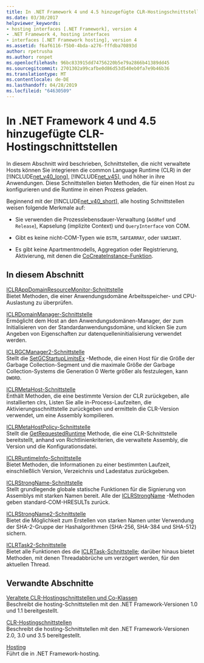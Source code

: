 ```yaml
---
title: In .NET Framework 4 und 4.5 hinzugefügte CLR-Hostingschnittstellen
ms.date: 03/30/2017
helpviewer_keywords:
- hosting interfaces [.NET Framework], version 4
- .NET Framework 4, hosting interfaces
- interfaces [.NET Framework hosting], version 4
ms.assetid: f6af6116-f5b0-4bda-a276-fffdba70893d
author: rpetrusha
ms.author: ronpet
ms.openlocfilehash: 96bc833915dd74756220b5e79a2866b41389dd45
ms.sourcegitcommit: 2701302a99cafbe0d86d53d540eb0fa7e9b46b36
ms.translationtype: MT
ms.contentlocale: de-DE
ms.lasthandoff: 04/28/2019
ms.locfileid: "64630509"
---
```

# <a name="clr-hosting-interfaces-added-in-the-net-framework-4-and-45"></a>In .NET Framework 4 und 4.5 hinzugefügte CLR-Hostingschnittstellen
In diesem Abschnitt wird beschrieben, Schnittstellen, die nicht verwaltete Hosts können Sie integrieren die common Language Runtime (CLR) in der [!INCLUDE[net_v40_long](../../../../includes/net-v40-long-md.md)], [!INCLUDE[net_v45](../../../../includes/net-v45-md.md)], und höher in ihre Anwendungen. Diese Schnittstellen bieten Methoden, die für einen Host zu konfigurieren und die Runtime in einen Prozess geladen.  
  
 Beginnend mit der [!INCLUDE[net_v40_short](../../../../includes/net-v40-short-md.md)], alle hosting Schnittstellen weisen folgende Merkmale auf:  
  
- Sie verwenden die Prozesslebensdauer-Verwaltung (`AddRef` und `Release`), Kapselung (implizite Context) und `QueryInterface` von COM.  
  
- Gibt es keine nicht-COM-Typen wie `BSTR`, `SAFEARRAY`, oder `VARIANT`.  
  
- Es gibt keine Apartmentmodells, Aggregation oder Registrierung, Aktivierung, mit denen die [CoCreateInstance-Funktion](https://go.microsoft.com/fwlink/?LinkId=142894).  
  
## <a name="in-this-section"></a>In diesem Abschnitt  
 [ICLRAppDomainResourceMonitor-Schnittstelle](../../../../docs/framework/unmanaged-api/hosting/iclrappdomainresourcemonitor-interface.md)  
 Bietet Methoden, die einer Anwendungsdomäne Arbeitsspeicher- und CPU-Auslastung zu überprüfen.  
  
 [ICLRDomainManager-Schnittstelle](../../../../docs/framework/unmanaged-api/hosting/iclrdomainmanager-interface.md)  
 Ermöglicht dem Host an den Anwendungsdomänen-Manager, der zum Initialisieren von der Standardanwendungsdomäne, und klicken Sie zum Angeben von Eigenschaften zur datenquelleninitialisierung verwendet werden.  
  
 [ICLRGCManager2-Schnittstelle](../../../../docs/framework/unmanaged-api/hosting/iclrgcmanager2-interface.md)  
 Stellt die [SetGCStartupLimitsEx](../../../../docs/framework/unmanaged-api/hosting/iclrgcmanager2-setgcstartuplimitsex-method.md) -Methode, die einen Host für die Größe der Garbage Collection-Segment und die maximale Größe der Garbage Collection-Systems die Generation 0 Werte größer als festzulegen, kann `DWORD`.  
  
 [ICLRMetaHost-Schnittstelle](../../../../docs/framework/unmanaged-api/hosting/iclrmetahost-interface.md)  
 Enthält Methoden, die eine bestimmte Version der CLR zurückgeben, alle installierten clrs, Listen Sie alle in-Process-Laufzeiten, die Aktivierungsschnittstelle zurückgeben und ermitteln die CLR-Version verwendet, um eine Assembly kompilieren.  
  
 [ICLRMetaHostPolicy-Schnittstelle](../../../../docs/framework/unmanaged-api/hosting/iclrmetahostpolicy-interface.md)  
 Stellt die [GetRequestedRuntime](../../../../docs/framework/unmanaged-api/hosting/iclrmetahostpolicy-getrequestedruntime-method.md) Methode, die eine CLR-Schnittstelle bereitstellt, anhand von Richtlinienkriterien, die verwaltete Assembly, die Version und die Konfigurationsdatei.  
  
 [ICLRRuntimeInfo-Schnittstelle](../../../../docs/framework/unmanaged-api/hosting/iclrruntimeinfo-interface.md)  
 Bietet Methoden, die Informationen zu einer bestimmten Laufzeit, einschließlich Version, Verzeichnis und Ladestatus zurückgeben.  
  
 [ICLRStrongName-Schnittstelle](../../../../docs/framework/unmanaged-api/hosting/iclrstrongname-interface.md)  
 Stellt grundlegende globale statische Funktionen für die Signierung von Assemblys mit starken Namen bereit. Alle der [ICLRStrongName](../../../../docs/framework/unmanaged-api/hosting/iclrstrongname-interface.md) -Methoden geben standard-COM-HRESULTs zurück.  
  
 [ICLRStrongName2-Schnittstelle](../../../../docs/framework/unmanaged-api/hosting/iclrstrongname2-interface.md)  
 Bietet die Möglichkeit zum Erstellen von starken Namen unter Verwendung der SHA-2-Gruppe der Hashalgorithmen (SHA-256, SHA-384 und SHA-512) sichern.  
  
 [ICLRTask2-Schnittstelle](../../../../docs/framework/unmanaged-api/hosting/iclrtask2-interface.md)  
 Bietet alle Funktionen des die [ICLRTask-Schnittstelle](../../../../docs/framework/unmanaged-api/hosting/iclrtask-interface.md); darüber hinaus bietet Methoden, mit denen Threadabbrüche um verzögert werden, für den aktuellen Thread.  
  
## <a name="related-sections"></a>Verwandte Abschnitte  
 [Veraltete CLR-Hostingschnittstellen und Co-Klassen](../../../../docs/framework/unmanaged-api/hosting/deprecated-clr-hosting-interfaces-and-coclasses.md)  
 Beschreibt die hosting-Schnittstellen mit den .NET Framework-Versionen 1.0 und 1.1 bereitgestellt.  
  
 [CLR-Hostingschnittstellen](../../../../docs/framework/unmanaged-api/hosting/clr-hosting-interfaces.md)  
 Beschreibt die hosting-Schnittstellen mit den .NET Framework-Versionen 2.0, 3.0 und 3.5 bereitgestellt.  
  
 [Hosting](../../../../docs/framework/unmanaged-api/hosting/index.md)  
 Führt die in .NET Framework-hosting.
